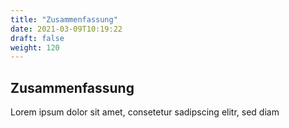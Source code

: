 ```yaml
---
title: "Zusammenfassung"
date: 2021-03-09T10:19:22
draft: false
weight: 120
---
```

## Zusammenfassung

Lorem ipsum dolor sit amet, consetetur sadipscing elitr, sed diam 